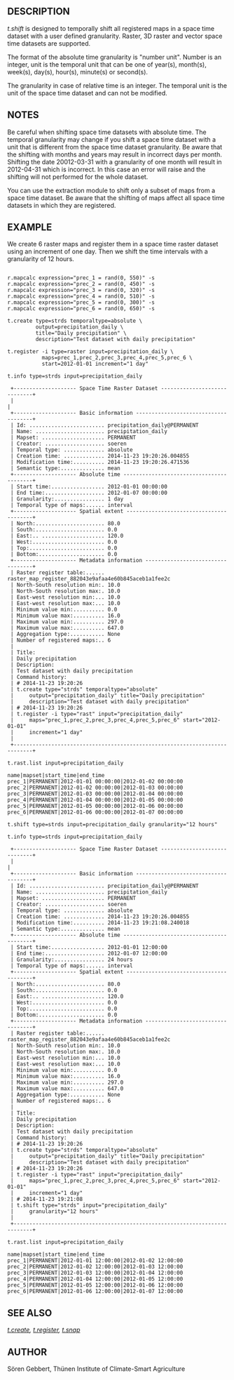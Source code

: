 
## DESCRIPTION

*t.shift* is designed to temporally shift all registered maps in
a space time dataset with a user defined granularity. Raster, 3D raster
and vector space time datasets are supported.

The format of the absolute time granularity is "number unit". Number is
an integer, unit is the temporal unit that can be one of year(s),
month(s), week(s), day(s), hour(s), minute(s) or second(s).

The granularity in case of relative time is an integer. The temporal
unit is the unit of the space time dataset and can not be modified.

## NOTES

Be careful when shifting space time datasets with absolute time. The
temporal granularity may change if you shift a space time dataset with
a unit that is different from the space time dataset granularity. Be
aware that the shifting with months and years may result in incorrect
days per month. Shifting the date 20012-03-31 with a granularity of one
month will result in 2012-04-31 which is incorrect. In this case an
error will raise and the shifting will not performed for the whole
dataset.

You can use the extraction module to shift only a subset of maps from a
space time dataset. Be aware that the shifting of maps affect all space
time datasets in which they are registered.

## EXAMPLE

We create 6 raster maps and register them in a space time raster
dataset using an increment of one day. Then we shift the time intervals
with a granularity of 12 hours.

```

r.mapcalc expression="prec_1 = rand(0, 550)" -s
r.mapcalc expression="prec_2 = rand(0, 450)" -s
r.mapcalc expression="prec_3 = rand(0, 320)" -s
r.mapcalc expression="prec_4 = rand(0, 510)" -s
r.mapcalc expression="prec_5 = rand(0, 300)" -s
r.mapcalc expression="prec_6 = rand(0, 650)" -s

t.create type=strds temporaltype=absolute \
         output=precipitation_daily \
         title="Daily precipitation" \
         description="Test dataset with daily precipitation"

t.register -i type=raster input=precipitation_daily \
           maps=prec_1,prec_2,prec_3,prec_4,prec_5,prec_6 \
           start=2012-01-01 increment="1 day"

t.info type=strds input=precipitation_daily

 +-------------------- Space Time Raster Dataset -----------------------------+
 |                                                                            |
 +-------------------- Basic information -------------------------------------+
 | Id: ........................ precipitation_daily@PERMANENT
 | Name: ...................... precipitation_daily
 | Mapset: .................... PERMANENT
 | Creator: ................... soeren
 | Temporal type: ............. absolute
 | Creation time: ............. 2014-11-23 19:20:26.004855
 | Modification time:.......... 2014-11-23 19:20:26.471536
 | Semantic type:.............. mean
 +-------------------- Absolute time -----------------------------------------+
 | Start time:................. 2012-01-01 00:00:00
 | End time:................... 2012-01-07 00:00:00
 | Granularity:................ 1 day
 | Temporal type of maps:...... interval
 +-------------------- Spatial extent ----------------------------------------+
 | North:...................... 80.0
 | South:...................... 0.0
 | East:.. .................... 120.0
 | West:....................... 0.0
 | Top:........................ 0.0
 | Bottom:..................... 0.0
 +-------------------- Metadata information ----------------------------------+
 | Raster register table:...... raster_map_register_882043e9afaa4e60b845aceb1a1fee2c
 | North-South resolution min:. 10.0
 | North-South resolution max:. 10.0
 | East-west resolution min:... 10.0
 | East-west resolution max:... 10.0
 | Minimum value min:.......... 0.0
 | Minimum value max:.......... 16.0
 | Maximum value min:.......... 297.0
 | Maximum value max:.......... 647.0
 | Aggregation type:........... None
 | Number of registered maps:.. 6
 |
 | Title:
 | Daily precipitation
 | Description:
 | Test dataset with daily precipitation
 | Command history:
 | # 2014-11-23 19:20:26
 | t.create type="strds" temporaltype="absolute"
 |     output="precipitation_daily" title="Daily precipitation"
 |     description="Test dataset with daily precipitation"
 | # 2014-11-23 19:20:26
 | t.register -i type="rast" input="precipitation_daily"
 |     maps="prec_1,prec_2,prec_3,prec_4,prec_5,prec_6" start="2012-01-01"
 |     increment="1 day"
 |
 +----------------------------------------------------------------------------+

t.rast.list input=precipitation_daily

name|mapset|start_time|end_time
prec_1|PERMANENT|2012-01-01 00:00:00|2012-01-02 00:00:00
prec_2|PERMANENT|2012-01-02 00:00:00|2012-01-03 00:00:00
prec_3|PERMANENT|2012-01-03 00:00:00|2012-01-04 00:00:00
prec_4|PERMANENT|2012-01-04 00:00:00|2012-01-05 00:00:00
prec_5|PERMANENT|2012-01-05 00:00:00|2012-01-06 00:00:00
prec_6|PERMANENT|2012-01-06 00:00:00|2012-01-07 00:00:00

t.shift type=strds input=precipitation_daily granularity="12 hours"

t.info type=strds input=precipitation_daily

 +-------------------- Space Time Raster Dataset -----------------------------+
 |                                                                            |
 +-------------------- Basic information -------------------------------------+
 | Id: ........................ precipitation_daily@PERMANENT
 | Name: ...................... precipitation_daily
 | Mapset: .................... PERMANENT
 | Creator: ................... soeren
 | Temporal type: ............. absolute
 | Creation time: ............. 2014-11-23 19:20:26.004855
 | Modification time:.......... 2014-11-23 19:21:08.240018
 | Semantic type:.............. mean
 +-------------------- Absolute time -----------------------------------------+
 | Start time:................. 2012-01-01 12:00:00
 | End time:................... 2012-01-07 12:00:00
 | Granularity:................ 24 hours
 | Temporal type of maps:...... interval
 +-------------------- Spatial extent ----------------------------------------+
 | North:...................... 80.0
 | South:...................... 0.0
 | East:.. .................... 120.0
 | West:....................... 0.0
 | Top:........................ 0.0
 | Bottom:..................... 0.0
 +-------------------- Metadata information ----------------------------------+
 | Raster register table:...... raster_map_register_882043e9afaa4e60b845aceb1a1fee2c
 | North-South resolution min:. 10.0
 | North-South resolution max:. 10.0
 | East-west resolution min:... 10.0
 | East-west resolution max:... 10.0
 | Minimum value min:.......... 0.0
 | Minimum value max:.......... 16.0
 | Maximum value min:.......... 297.0
 | Maximum value max:.......... 647.0
 | Aggregation type:........... None
 | Number of registered maps:.. 6
 |
 | Title:
 | Daily precipitation
 | Description:
 | Test dataset with daily precipitation
 | Command history:
 | # 2014-11-23 19:20:26
 | t.create type="strds" temporaltype="absolute"
 |     output="precipitation_daily" title="Daily precipitation"
 |     description="Test dataset with daily precipitation"
 | # 2014-11-23 19:20:26
 | t.register -i type="rast" input="precipitation_daily"
 |     maps="prec_1,prec_2,prec_3,prec_4,prec_5,prec_6" start="2012-01-01"
 |     increment="1 day"
 | # 2014-11-23 19:21:08
 | t.shift type="strds" input="precipitation_daily"
 |     granularity="12 hours"
 |
 +----------------------------------------------------------------------------+

t.rast.list input=precipitation_daily

name|mapset|start_time|end_time
prec_1|PERMANENT|2012-01-01 12:00:00|2012-01-02 12:00:00
prec_2|PERMANENT|2012-01-02 12:00:00|2012-01-03 12:00:00
prec_3|PERMANENT|2012-01-03 12:00:00|2012-01-04 12:00:00
prec_4|PERMANENT|2012-01-04 12:00:00|2012-01-05 12:00:00
prec_5|PERMANENT|2012-01-05 12:00:00|2012-01-06 12:00:00
prec_6|PERMANENT|2012-01-06 12:00:00|2012-01-07 12:00:00

```

## SEE ALSO

*[t.create](t.create.html),
[t.register](t.register.html),
[t.snap](t.snap.html)*

## AUTHOR

Sören Gebbert, Thünen Institute of Climate-Smart Agriculture
